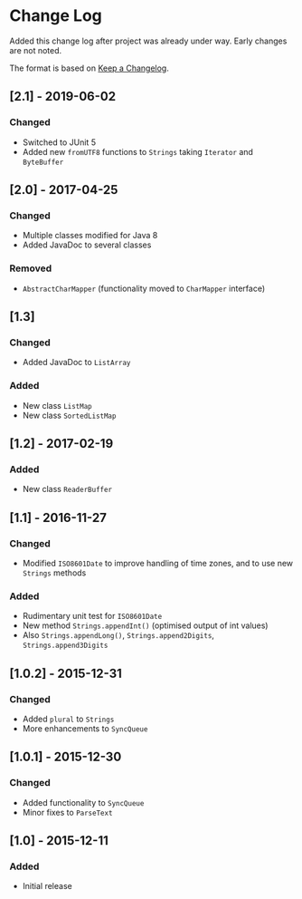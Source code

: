 # Change Log
Added this change log after project was already under way.  Early changes are not noted.

The format is based on [Keep a Changelog](http://keepachangelog.com/).

## [2.1] - 2019-06-02
### Changed
- Switched to JUnit 5
- Added new `fromUTF8` functions to `Strings` taking `Iterator` and `ByteBuffer`

## [2.0] - 2017-04-25
### Changed
- Multiple classes modified for Java 8
- Added JavaDoc to several classes

### Removed
- `AbstractCharMapper` (functionality moved to `CharMapper` interface)

## [1.3]
### Changed
- Added JavaDoc to `ListArray`

### Added
- New class `ListMap`
- New class `SortedListMap`

## [1.2] - 2017-02-19
### Added
- New class `ReaderBuffer`

## [1.1] - 2016-11-27
### Changed
- Modified `ISO8601Date` to improve handling of time zones, and to use new `Strings` methods

### Added
- Rudimentary unit test for `ISO8601Date`
- New method `Strings.appendInt()` (optimised output of int values)
- Also `Strings.appendLong()`, `Strings.append2Digits`, `Strings.append3Digits`

## [1.0.2] - 2015-12-31
### Changed
- Added `plural` to `Strings`
- More enhancements to `SyncQueue`

## [1.0.1] - 2015-12-30
### Changed
- Added functionality to `SyncQueue`
- Minor fixes to `ParseText`

## [1.0] - 2015-12-11
### Added
- Initial release
